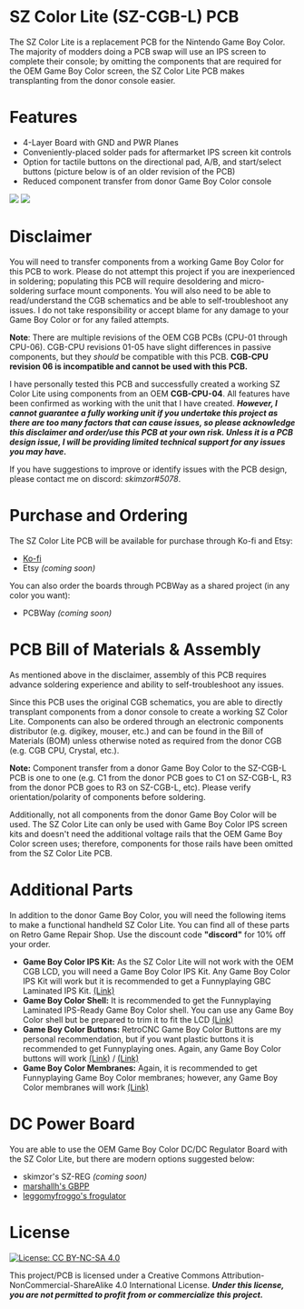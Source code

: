 # SZ Color Lite (SZ-CGB-L) PCB

The SZ Color Lite is a replacement PCB for the Nintendo Game Boy Color. The majority of modders doing a PCB swap will use an IPS screen to complete their console; by omitting the components that are required for the OEM Game Boy Color screen, the SZ Color Lite PCB makes transplanting from the donor console easier. 

# Features

- 4-Layer Board with GND and PWR Planes
- Conveniently-placed solder pads for aftermarket IPS screen kit controls
- Option for tactile buttons on the directional pad, A/B, and start/select buttons (picture below is of an older revision of the PCB)
- Reduced component transfer from donor Game Boy Color console

![](images/pcb_front.JPEG)
![](images/pcb_back.JPEG)

# Disclaimer
You will need to transfer components from a working Game Boy Color for this PCB to work.  Please do not attempt this project if you are inexperienced in soldering; populating this PCB will require desoldering and micro-soldering surface mount components.  You will also need to be able to read/understand the CGB schematics and be able to self-troubleshoot any issues.  I do not take responsibility or accept blame for any damage to your Game Boy Color or for any failed attempts. 

**Note**: There are multiple revisions of the OEM CGB PCBs (CPU-01 through CPU-06).  CGB-CPU revisions 01-05 have slight differences in passive components,  but they *should* be compatible with this PCB.  **CGB-CPU revision 06 is incompatible and cannot be used with this PCB.**  

I have personally tested this PCB and successfully created a working SZ Color Lite using components from an OEM **CGB-CPU-04**. All features have been confirmed as working with the unit that I have created. ***However, I cannot guarantee a fully working unit if you undertake this project as there are too many factors that can cause issues, so please acknowledge this disclaimer and order/use this PCB at your own risk. Unless it is a PCB design issue, I will be providing limited technical support for any issues you may have.***

If you have suggestions to improve or identify issues with the PCB design, please contact me on discord: *skimzor#5078*.

# Purchase and Ordering

The SZ Color Lite PCB will be available for purchase through Ko-fi and Etsy:

- [Ko-fi](https://ko-fi.com/skimzor)
- Etsy *(coming soon)*

You can also order the boards through PCBWay as a shared project (in any color you want):

- PCBWay *(coming soon)*

# PCB Bill of Materials & Assembly

As mentioned above in the disclaimer, assembly of this PCB requires advance soldering experience and ability to self-troubleshoot any issues.

Since this PCB uses the original CGB schematics, you are able to directly transplant components from a donor console to create a working SZ Color Lite.  Components can also be ordered through an electronic components distributor (e.g. digikey, mouser, etc.) and can be found in the Bill of Materials (BOM) unless otherwise noted as required from the donor CGB (e.g. CGB CPU, Crystal, etc.). 

**Note:** Component transfer from a donor Game Boy Color to the SZ-CGB-L PCB is one to one (e.g. C1 from the donor PCB goes to C1 on SZ-CGB-L, R3 from the donor PCB goes to R3 on SZ-CGB-L, etc). Please verify orientation/polarity of components before soldering.

Additionally, not all components from the donor Game Boy Color will be used. The SZ Color Lite can only be used with Game Boy Color IPS screen kits and doesn't need the additional voltage rails that the OEM Game Boy Color screen uses; therefore, components for those rails have been omitted from the SZ Color Lite PCB.

# Additional Parts

In addition to the donor Game Boy Color, you will need the following items to make a functional handheld SZ Color Lite.  You can find all of these parts on Retro Game Repair Shop.  Use the discount code **"discord"** for 10% off your order.

- **Game Boy Color IPS Kit:** As the SZ Color Lite will not work with the OEM CGB LCD, you will need a Game Boy Color IPS Kit.  Any Game Boy Color IPS Kit will work but it is recommended to get a Funnyplaying GBC Laminated IPS Kit. [(Link)](https://retrogamerepairshop.com/collections/funnyplaying-gbc/products/funnyplaying-game-boy-color-2-0-q5-ips-laminated-backlight-kit)
- **Game Boy Color Shell:** It is recommended to get the Funnyplaying Laminated IPS-Ready Game Boy Color shell. You can use any Game Boy Color shell but be prepared to trim it to fit the LCD [(Link)](https://retrogamerepairshop.com/collections/funnyplaying-gbc/products/funnyplaying-game-boy-color-game-q5-ips-ready-shell)
- **Game Boy Color Buttons:** RetroCNC Game Boy Color Buttons are my personal recommendation, but if you want plastic buttons it is recommended to get Funnyplaying ones. Again, any Game Boy Color buttons will work [(Link)](https://retrogamerepairshop.com/collections/retrocnc/products/game-boy-color-metal-buttons-by-retrocnc) / [(Link)](https://retrogamerepairshop.com/collections/funnyplaying-gbc/products/funnyplaying-game-boy-color-custom-buttons)
- **Game Boy Color Membranes:** Again, it is recommended to get Funnyplaying Game Boy Color membranes; however, any Game Boy Color membranes will work [(Link)](https://retrogamerepairshop.com/collections/funnyplaying-gbc/products/funnyplaying-game-boy-color-silicone-button-contact-pad-membranes)

# DC Power Board

You are able to use the OEM Game Boy Color DC/DC Regulator Board with the SZ Color Lite, but there are modern options suggested below:

- skimzor's SZ-REG *(coming soon)*
- [marshallh's GBPP](https://github.com/marshallh/gbpp)
- [leggomyfroggo's frogulator](https://www.etsy.com/shop/FroggoCustoms?ref=nla_listing_details)

# License

 [![License: CC BY-NC-SA 4.0](https://licensebuttons.net/l/by-nc-sa/4.0/80x15.png)](https://creativecommons.org/licenses/by-nc-sa/4.0/)
 
This project/PCB is licensed under a Creative Commons Attribution-NonCommercial-ShareAlike 4.0 International License. ***Under this license, you are not permitted to profit from or commercialize this project.***
